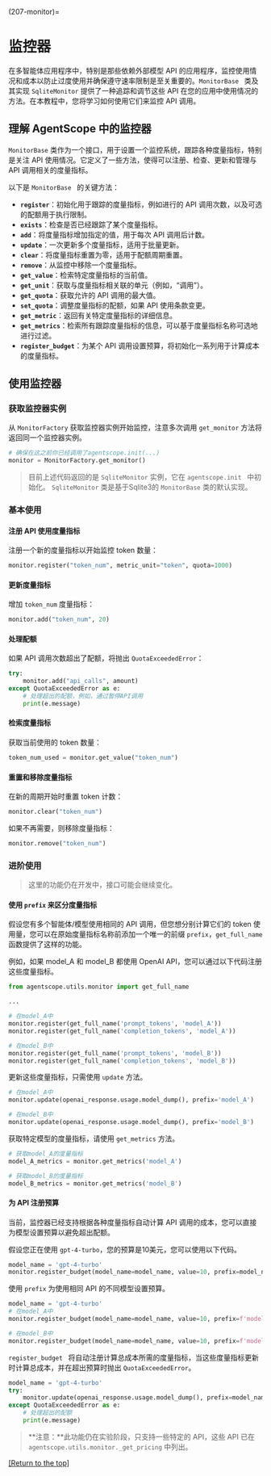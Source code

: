 (207-monitor)=

# 监控器

在多智能体应用程序中，特别是那些依赖外部模型 API 的应用程序，监控使用情况和成本以防止过度使用并确保遵守速率限制是至关重要的。`MonitorBase ` 类及其实现 `SqliteMonitor` 提供了一种追踪和调节这些 API 在您的应用中使用情况的方法。在本教程中，您将学习如何使用它们来监控 API 调用。

## 理解 AgentScope 中的监控器

`MonitorBase` 类作为一个接口，用于设置一个监控系统，跟踪各种度量指标，特别是关注 API 使用情况。它定义了一些方法，使得可以注册、检查、更新和管理与 API 调用相关的度量指标。

以下是 `MonitorBase ` 的关键方法：

- **`register`**：初始化用于跟踪的度量指标，例如进行的 API 调用次数，以及可选的配额用于执行限制。
- **`exists`**：检查是否已经跟踪了某个度量指标。
- **`add`**：将度量指标增加指定的值，用于每次 API 调用后计数。
- **`update`**：一次更新多个度量指标，适用于批量更新。
- **`clear`**：将度量指标重置为零，适用于配额周期重置。
- **`remove`**：从监控中移除一个度量指标。
- **`get_value`**：检索特定度量指标的当前值。
- **`get_unit`**：获取与度量指标相关联的单元（例如，“调用”）。
- **`get_quota`**：获取允许的 API 调用的最大值。
- **`set_quota`**：调整度量指标的配额，如果 API 使用条款变更。
- **`get_metric`**：返回有关特定度量指标的详细信息。
- **`get_metrics`**：检索所有跟踪度量指标的信息，可以基于度量指标名称可选地进行过滤。
- **`register_budget`**：为某个 API 调用设置预算，将初始化一系列用于计算成本的度量指标。

## 使用监控器

### 获取监控器实例

从 `MonitorFactory` 获取监控器实例开始监控，注意多次调用 `get_monitor` 方法将返回同一个监控器实例。

```python
# 确保在这之前你已经调用了agentscope.init(...)
monitor = MonitorFactory.get_monitor()
```

> 目前上述代码返回的是 `SqliteMonitor` 实例，它在 `agentscope.init ` 中初始化。
>  `SqliteMonitor`  类是基于Sqlite3的 `MonitorBase` 类的默认实现。

### 基本使用

#### 注册 API 使用度量指标

注册一个新的度量指标以开始监控 token 数量：

```python
monitor.register("token_num", metric_unit="token", quota=1000)
```

#### 更新度量指标

增加 `token_num` 度量指标：

```python
monitor.add("token_num", 20)
```

#### 处理配额

如果 API 调用次数超出了配额，将抛出 `QuotaExceededError`：

```python
try:
    monitor.add("api_calls", amount)
except QuotaExceededError as e:
    # 处理超出的配额，例如，通过暂停API调用
    print(e.message)
```

#### 检索度量指标

获取当前使用的 token 数量：

```python
token_num_used = monitor.get_value("token_num")
```

#### 重置和移除度量指标

在新的周期开始时重置 token 计数：

```python
monitor.clear("token_num")
```

如果不再需要，则移除度量指标：

```python
monitor.remove("token_num")
```

### 进阶使用

> 这里的功能仍在开发中，接口可能会继续变化。

#### 使用 `prefix` 来区分度量指标

假设您有多个智能体/模型使用相同的 API 调用，但您想分别计算它们的 token 使用量，您可以在原始度量指标名称前添加一个唯一的前缀 `prefix`，`get_full_name` 函数提供了这样的功能。

例如，如果 model_A 和 model_B 都使用 OpenAI API，您可以通过以下代码注册这些度量指标。

```python
from agentscope.utils.monitor import get_full_name

...

# 在model_A中
monitor.register(get_full_name('prompt_tokens', 'model_A'))
monitor.register(get_full_name('completion_tokens', 'model_A'))

# 在model_B中
monitor.register(get_full_name('prompt_tokens', 'model_B'))
monitor.register(get_full_name('completion_tokens', 'model_B'))
```

更新这些度量指标，只需使用 `update` 方法。

```python
# 在model_A中
monitor.update(openai_response.usage.model_dump(), prefix='model_A')

# 在model_B中
monitor.update(openai_response.usage.model_dump(), prefix='model_B')
```

获取特定模型的度量指标，请使用 `get_metrics` 方法。

```python
# 获取model_A的度量指标
model_A_metrics = monitor.get_metrics('model_A')

# 获取model_B的度量指标
model_B_metrics = monitor.get_metrics('model_B')
```

#### 为 API 注册预算

当前，监控器已经支持根据各种度量指标自动计算 API 调用的成本，您可以直接为模型设置预算以避免超出配额。

假设您正在使用 `gpt-4-turbo`，您的预算是10美元，您可以使用以下代码。

```python
model_name = 'gpt-4-turbo'
monitor.register_budget(model_name=model_name, value=10, prefix=model_name)
```

使用 `prefix` 为使用相同 API 的不同模型设置预算。

```python
model_name = 'gpt-4-turbo'
# 在model_A中
monitor.register_budget(model_name=model_name, value=10, prefix=f'model_A.{model_name}')

# 在model_B中
monitor.register_budget(model_name=model_name, value=10, prefix=f'model_B.{model_name}')
```

`register_budget ` 将自动注册计算总成本所需的度量指标，当这些度量指标更新时计算总成本，并在超出预算时抛出 `QuotaExceededError`。

```python
model_name = 'gpt-4-turbo'
try:
    monitor.update(openai_response.usage.model_dump(), prefix=model_name)
except QuotaExceededError as e:
    # 处理超出的配额
    print(e.message)
```

> **注意：**此功能仍在实验阶段，只支持一些特定的 API，这些 API 已在 `agentscope.utils.monitor._get_pricing` 中列出。

[[Return to the top]](#监控器)
